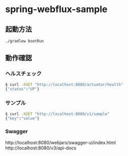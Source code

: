 # spring-webflux-sample

## 起動方法

```bash
./gradlew bootRun
```

## 動作確認

### ヘルスチェック

```bash
$ curl -XGET "http://localhost:8080/actuator/health"
{"status":"UP"}
```

### サンプル

```bash
$ curl -XGET "http://localhost:8080/v1/sample"
{"key":"value"}
```


### Swagger

http://localhost:8080/webjars/swagger-ui/index.html
http://localhost:8080/v3/api-docs